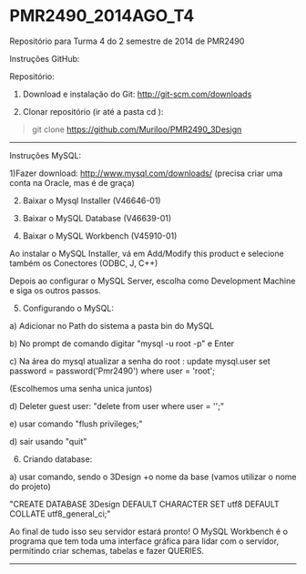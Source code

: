 PMR2490_2014AGO_T4
==================

Repositório para Turma 4 do 2 semestre de 2014 de PMR2490

Instruções GitHub:

Repositório:

1) Download e instalação do Git:
 http://git-scm.com/downloads

2) Clonar repositório (ir até a pasta cd <nome da pasta>):

> git clone https://github.com/Muriloo/PMR2490_3Design

------------------------

Instruções MySQL:


1)Fazer download: http://www.mysql.com/downloads/ (precisa criar uma conta na Oracle, mas é de graça)

2) Baixar o Mysql Installer (V46646-01)

3) Baixar o MySQL Database (V46639-01)

4) Baixar o MySQL Workbench (V45910-01)

Ao instalar o MySQL Installer, vá em Add/Modify this product e selecione também os Conectores (ODBC, J, C++)

Depois ao configurar o MySQL Server, escolha como Development Machine e siga os outros passos.

5) Configurando o MySQL:

a) Adicionar no Path do sistema a pasta bin do MySQL

b) No prompt de comando digitar "mysql -u root -p" e Enter

c) Na área do mysql atualizar a senha do root :  update mysql.user set password = password('Pmr2490') where user = 'root';

(Escolhemos uma senha unica juntos)

d) Deleter guest user: "delete from user where user = '';"

e) usar comando "flush privileges;"

d) sair usando "quit"

6) Criando database:

a) usar comando, sendo o 3Design
+o nome da base (vamos utilizar o nome do projeto)

"CREATE DATABASE 3Design
  DEFAULT CHARACTER SET utf8
  DEFAULT COLLATE utf8_general_ci;"

Ao final de tudo isso seu servidor estará pronto! O MySQL Workbench é o programa que tem toda uma interface gráfica para lidar com o servidor, permitindo criar schemas, tabelas e fazer QUERIES.

-------------
